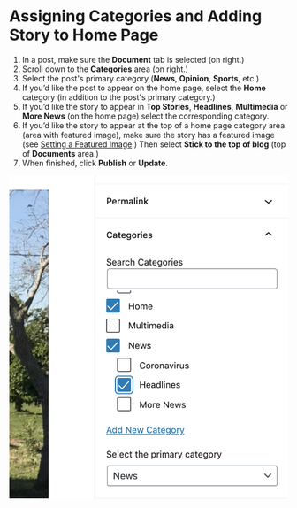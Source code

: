 # Assigning Categories and Adding Story to Home Page

1. In a post, make sure the **Document** tab is selected (on right.)
2. Scroll down to the **Categories** area (on right.)
3. Select the post's primary category (**News**, **Opinion**, **Sports**, etc.)&#x20;
4. If you’d like the post to appear on the home page, select the **Home** category (in addition to the post's primary category.)
5. If you’d like the story to appear in **Top Stories**, **Headlines**, **Multimedia** or **More News** (on the home page) select the corresponding category.
6. If you’d like the story to appear at the top of a home page category area (area with featured image), make sure the story has a featured image (see [Setting a Featured Image](../working-with-text-and-links/setting-a-featured-image.md).) Then select **Stick to the top of blog** (top of **Documents** area.)
7. When finished, click **Publish** or **Update**.

![](../.gitbook/assets/categories.png)
